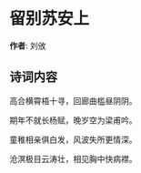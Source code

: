 # 留别苏安上

**作者**: 刘攽

## 诗词内容

高合横霄梧十寻，回廊曲槛昼阴阴。

期年不就长杨赋，晚岁空为梁甫吟。

童稚相亲俱白发，风波失所更情深。

沧溟极目云涛壮，相见胸中快病襟。


